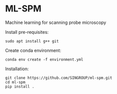 # ML-SPM
Machine learning for scanning probe microscopy

Install pre-requisites:
```
sudo apt install g++ git
```

Create conda environment:
```
conda env create -f environment.yml
```

Installation:
```
git clone https://github.com/SINGROUP/ml-spm.git
cd ml-spm
pip install .
```
